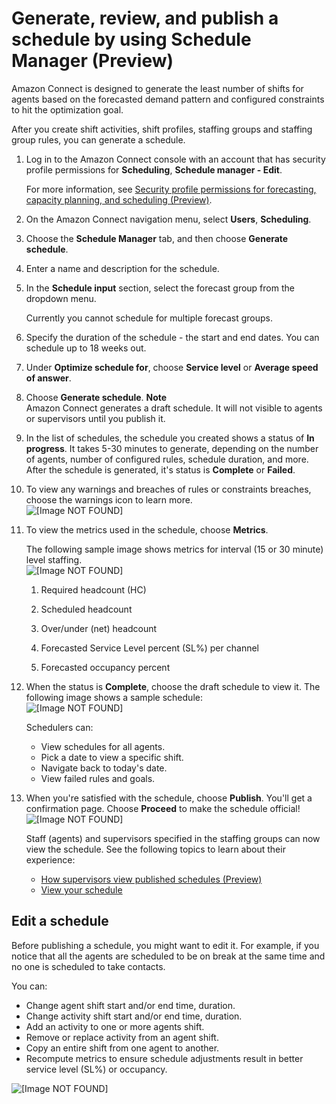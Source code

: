 # Generate, review, and publish a schedule by using Schedule Manager \(Preview\)<a name="scheduling-publish-schedule"></a>

Amazon Connect is designed to generate the least number of shifts for agents based on the forecasted demand pattern and configured constraints to hit the optimization goal\.

After you create shift activities, shift profiles, staffing groups and staffing group rules, you can generate a schedule\. 

1. Log in to the Amazon Connect console with an account that has security profile permissions for **Scheduling**, **Schedule manager \- Edit**\. 

   For more information, see [Security profile permissions for forecasting, capacity planning, and scheduling \(Preview\)](required-optimization-permissions.md)\. 

1. On the Amazon Connect navigation menu, select **Users**, **Scheduling**\.

1. Choose the **Schedule Manager** tab, and then choose **Generate schedule**\. 

1. Enter a name and description for the schedule\.

1. In the **Schedule input** section, select the forecast group from the dropdown menu\.

   Currently you cannot schedule for multiple forecast groups\.

1. Specify the duration of the schedule \- the start and end dates\. You can schedule up to 18 weeks out\.

1. Under **Optimize schedule for**, choose **Service level** or **Average speed of answer**\.

1. Choose **Generate schedule**\.
**Note**  
Amazon Connect generates a draft schedule\. It will not visible to agents or supervisors until you publish it\.

1. In the list of schedules, the schedule you created shows a status of **In progress**\. It takes 5\-30 minutes to generate, depending on the number of agents, number of configured rules, schedule duration, and more\. After the schedule is generated, it's status is **Complete** or **Failed**\.

1. To view any warnings and breaches of rules or constraints breaches, choose the warnings icon to learn more\.   
![\[Image NOT FOUND\]](http://docs.aws.amazon.com/connect/latest/adminguide/images/wfm-scheduling-warnings.png)

1. To view the metrics used in the schedule, choose **Metrics**\. 

   The following sample image shows metrics for interval \(15 or 30 minute\) level staffing\.  
![\[Image NOT FOUND\]](http://docs.aws.amazon.com/connect/latest/adminguide/images/wfm-scheduling-metrics.png)

   1. Required headcount \(HC\)

   1. Scheduled headcount 

   1. Over/under \(net\) headcount

   1. Forecasted Service Level percent \(SL%\) per channel

   1. Forecasted occupancy percent

1. When the status is **Complete**, choose the draft schedule to view it\. The following image shows a sample schedule:  
![\[Image NOT FOUND\]](http://docs.aws.amazon.com/connect/latest/adminguide/images/wfm-scheduling-draft-schedule-fullday.png)

   Schedulers can:
   + View schedules for all agents\.
   + Pick a date to view a specific shift\.
   + Navigate back to today's date\.
   + View failed rules and goals\.

1. When you're satisfied with the schedule, choose **Publish**\. You'll get a confirmation page\. Choose **Proceed** to make the schedule official\!   
![\[Image NOT FOUND\]](http://docs.aws.amazon.com/connect/latest/adminguide/images/wfm-scheduling-publish-confirmation.png)

   Staff \(agents\) and supervisors specified in the staffing groups can now view the schedule\. See the following topics to learn about their experience: 
   + [How supervisors view published schedules \(Preview\)](scheduling-view-schedule-supervisors.md)
   + [View your schedule](scheduling-view-schedule-staff.md)

## Edit a schedule<a name="scheduling-edit-schedule"></a>

Before publishing a schedule, you might want to edit it\. For example, if you notice that all the agents are scheduled to be on break at the same time and no one is scheduled to take contacts\.

You can: 
+ Change agent shift start and/or end time, duration\.
+ Change activity shift start and/or end time, duration\.
+ Add an activity to one or more agents shift\.
+ Remove or replace activity from an agent shift\.
+ Copy an entire shift from one agent to another\.
+ Recompute metrics to ensure schedule adjustments result in better service level \(SL%\) or occupancy\.

![\[Image NOT FOUND\]](http://docs.aws.amazon.com/connect/latest/adminguide/images/wfm-scheduling-edit-schedule.png)